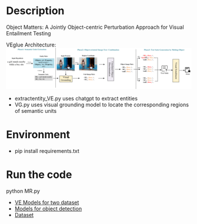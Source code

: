 # Description
Object Matters: A Jointly Object-centric Perturbation Approach for Visual Entailment Testing

VEglue Architecture:  
![Image text](https://github.com/lsplx/VEtesting/blob/master/data/artifacture.png)
- extractentity_VE.py uses chatgpt to extract entities
- VG.py uses visual grounding model to locate the corresponding regions of semantic units


# Environment
- pip install requirements.txt

# Run the code
python MR.py  

- [VE Models for two dataset](https://pan.baidu.com/s/1i1-lIF0IxSXAKbJv8gdtDg?pwd=5bfw)
- [Models for object detection](https://github.com/RistoranteRist/mmlab-weights/releases/download/dino-swinl/dino-5scale_swin-l_8xb2-36e_coco-5486e051.pth)
- [Dataset](https://pan.baidu.com/s/1HLuZR1fvQW2Qj7ZXQ5xaww?pwd=pdos)





